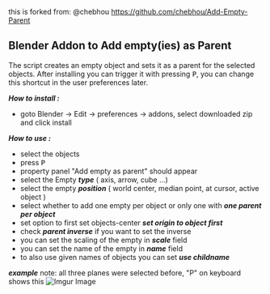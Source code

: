 this is forked from: @chebhou https://github.com/chebhou/Add-Empty-Parent

## Blender Addon to Add empty(ies) as Parent

The script creates an empty object and sets it as a parent for the selected objects. After installing you can trigger it with pressing <kbd>P</kbd>, you can change this shortcut in the user preferences later.

***How to install :***
 - goto Blender -> Edit -> preferences -> addons, select downloaded zip and click install

***How to use :***

 - select the objects
 - press <kbd>P</kbd>
 - property panel "Add empty as parent" should appear
 - select the Empty ***type*** ( axis, arrow, cube ...)
 - select the empty ***position*** ( world center, median point, at cursor, active object )
 - select whether to add one empty per object or only one with ***one parent per object***
 - set option to first set objects-center ***set origin to object first***
 - check ***parent inverse*** if you want to set the inverse
 - you can set the scaling of the empty in ***scale*** field
 - you can set the name of the empty in ***name*** field
 - to also use given names of objects you can set ***use childname***

***example***
note: all three planes were selected before, "P" on keyboard shows this
![Imgur Image](https://i.imgur.com/Q0b5HiX.jpg)
